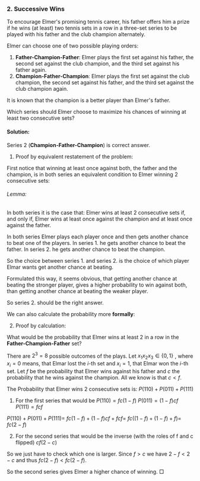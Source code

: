 ### 2. Successive Wins

To encourage Elmer's promising tennis career, his father offers him a prize if he wins (at least) two tennis sets in a row in a three-set series to be played with his father and the club champion alternately. 

Elmer can choose one of two possible playing orders:

1. **Father-Champion-Father**: Elmer plays the first set against his father, the second set against the club champion, and the third set against his father again.
2. **Champion-Father-Champion**: Elmer plays the first set against the club champion, the second set against his father, and the third set against the club champion again.

It is known that the champion is a better player than Elmer's father.

Which series should Elmer choose to maximize his chances of winning at least two consecutive sets?

#### Solution:

Series 2 (**Champion-Father-Champion**) is correct answer.

1. Proof by equivalent restatement of the problem:

First notice that winning at least once against both, the father and the champion, is in both series an equivalent condition to Elmer winning 2 consecutive sets:  
###### Lemma:
In both series it is the case that: 
Elmer wins at least 2 consecutive sets  if, and only if, 
Elmer wins at least once against the champion and at least once against the father.

In both series Elmer plays each player once and then gets another chance to beat one of the players.
In series 1. he gets another chance to beat the father.
In series 2. he gets another chance to beat the champion.

So the choice between series 1. and series 2. is the choice of which player Elmar wants get another chance at beating.

Formulated this way, it seems obvious, that getting another chance at beating the stronger player, gives a higher probability to win against both, than getting another chance at beating the weaker player.

So series 2. should be the right answer.

We can also calculate the probability more **formally**:

2. Proof by calculation:

What would be the probability that Elmer wins at least 2 in a row in the 
**Father-Champion-Father** set?

There are $2^3=8$ possible outcomes of the plays.
Let $x_1 x_2 x_3 \in \{0,1\}$ , where $x_i=0$ means, that Elmar lost the $i$-th set and $x_i=1$, that Elmar won the $i$-th set.
Let $f$ be the probability that Elmer wins against his father and $c$ the probability that he wins against the champion. All we know is that $c<f$.

The Probability that Elmer wins 2 consecutive sets is:
$P(110)+P(011)+P(111)$

1. For the first series that would be
$P(110)=fc(1-f)$
$P(011)=(1-f)cf$
$P(111)=fcf$

$P(110)+P(011)+P(111)=$
$fc(1-f)+(1-f)cf+fcf=$
$fc((1-f)+(1-f)+f)=$
$fc(2-f)$

2. For the second series that would be the inverse (with the roles of f and c flipped)
$cf(2-c)$

So we just have to check which one is larger.
Since $f>c$ we have $2-f < 2-c$ and thus
$fc(2-f)<fc(2-f)$.

So the second series gives Elmer a higher chance of winning.
$\Box$
